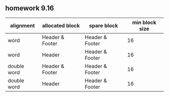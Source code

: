 ## homework 9.16

|alignment| allocated block | spare block | min block size|
|---------|-----------------|-------------|---------------|
|word     |Header & Footer  |Header & Footer| 16 |
|word     |Header           |Header & Footer| 16 |
|double word|Header & Footer|Header & Footer| 16 |
|double word|Header         |Header & Footer| 16 |